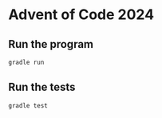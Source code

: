 # Advent of Code 2024

## Run the program
```bash
gradle run
```

## Run the tests
```bash
gradle test
```
